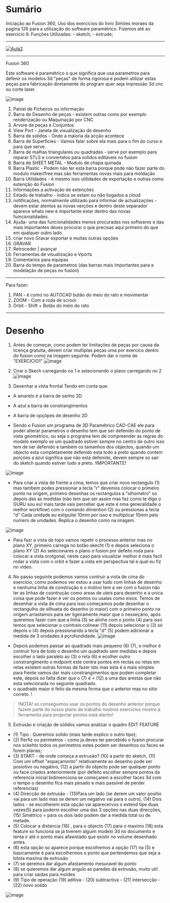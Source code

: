 # Sumário

Iniciação ao Fusion 360, Uso dos exercicios do livro Simões moraes da pagina 126 para a utilização do software paramétrico. Fizemos até ao exercicio 9.
Funções Utilizadas: - sketch; - extrude;

--------------------------

[![Aula2](https://user-images.githubusercontent.com/17902658/196556621-5b274900-4ff4-4bbf-a2d5-80456d6c3683.png)](https://www.youtube.com/watch?v=iyjRYjhyIkw)

----------------------------

Fusion 360

Este software é paramétrico o que significa que usa parametros para defenir os modelos 3d "peças" de forma rigorosa 
e podem utilizar estas peças para fabricação diretamente do program quer seja impressão 3d cnc ou corte laser.

![image](https://user-images.githubusercontent.com/17902658/196098636-dfe5d462-300f-4e40-87d3-fc3230eac8bb.png)

1. Painel de Ficheiros ou informação
2. Barra de Desenho de peças - existem outras como por exemplo renderização ou Maquinação por CNC
3. Arvore de peças e Conjuntos
4. View Port - Janela de visualização de desenho
5. Barra de solidos - Onde a maioria da acção acontece
6. Barra de Superficies - Vamos falar sobre ela mais para o fim do curso e para que serve.
7. Barra de malhas triangulares ou quadradas - serve por exemplo para reparar STLS e convertelos para solidos editaveis no fusion
8. Barra de SHEET METAL - Modulo de chapa quinada
9. Barra Plastic - Podem não ter esta barra porque pode não fazer parte do modulo maker/free mas são ferramentas novas mais para moldação
10. Barra Utilidades - é mesmo isso utilidades de exportação e outras como extenção do Fusion
11. Informações a activação de extenções
12. Estado de trabalho - indica se estam ou não liogados a cloud
13. notificações, normalmente utilizado para informar de actualizações - devem estar atentos as novas verções e dentro deste separador aparece whats new é importante estar dentro das novas fuincionalidades.
14. Ajuda- uma das funcionalidades menos procuradas nos softwares e das mais importantes deves procurar o que precisas aqui primeiro do que em qualquer outro lado.
15. criar novo Gravar exportar e muitas outras opções
16. GRAVAR
17. Retroceder | avançar
18. Ferramentas de visualização e Vports
19. Comentarios para equipas
20. Barra do tempo de parametros (das barras mais importantes para a modelação de peças no fusion)

______________________________

Para fazer:

1. PAN - é como no AUTOCAD butão do meio do rato e movimentar
2. ZOOM - Com a roda de scrool
3. Orbit - Shift + Botão do meio do rato

_____________________________

# Desenho

1. Antes de começar, como podem ter limitações de peças por causa da licença gratuita, devem criar multiplas peças uma por exercico dentro do fusion
como na imagem seguinte. Podem dar o nome de "EXERCICIO1"
![image](https://user-images.githubusercontent.com/17902658/196100727-06eebdf6-c148-4dab-bfba-9386ea9cadc5.png)

2. Cirar o Skech carregando no 1 e selecionando o plano carregando no 2
![image](https://user-images.githubusercontent.com/17902658/196105675-84051fd1-80be-498c-90ed-7100a1016aab.png)

3. Desenhar a vista frontal Tendo em conta que:
  - A amarelo é a barra de senho 2D
  - A azul a barra de constrangimentos
  - A barra de opçõpes de desenho 2D
  
- Sendo o Fusion um programa de 3D Paramétrico CAD-CAE ele para poder alterar parametros o desenho tem que ser defenido do ponto de vista geométrico, ou  seja o programa tem de compreender as regras do modelo exemplo se um quadrado estiver sempre no centro de outro isso tem de ser defenido e também os tamanhos dos objectos, quando um objecto esta completamente defenido esta todo a preto quando contem porções a azul significa que não esta defenido, devem sempre so sair do sketch quando estiver tudo a preto. !IMPORTANTE!

![image](https://user-images.githubusercontent.com/17902658/196103973-39fa39a6-940c-45f0-9b4e-69b70269aafa.png)

- Para criar a vista de frente a cima, temos que criar novo rectangulo (1) mas tambem podes pressionar a tecla "r" devemos colocar o primeiro ponto na origem, primeiro desenhas os rectangulos a "olhometro" so depois das as medidas (não tem que ser assim mas faz como te digo o GURU sou eu! mais tarde vais perceber que este é nma generalidade o melhor workflow) com o comando dimention (2) ou pressionas a tecla "d"
Cada unidade eu estipuilei 10mm por isso e multiplicar 10mm pelo numero de unidades.
Replica o desenho como na imagem.

![image](https://user-images.githubusercontent.com/17902658/196561370-2dc7f2b7-a863-42a5-95e3-5309cb0a4c86.png)

- Para fazr a vista de topo vamos repetir o processo anterior mas no plano XY, primeiro carrega no botão skecht (1) e depois seleciona o plano XY (2)
Ao selecionares o plano o fusion por defeito roda para colocar a vista orotgonal, neste caso para visualizar melhor é mais facil rodar a vista com o orbit e fazer a vista em perspectiva tal e qual eu fiz no video.

4. No passo seguinte podemos vamos contruir a vista de cima do exercicio, como podemos ver estou a usar tudo com linhas de desenho e nenhuma linha de construção e o motivo tem a ver com o fusion não ler as linhas de cosntrução como areas de uteis para desenho e a unica coisa que pode fazer é ver os pontos ou usalas como eixos.
Temos de desenhar a vista de cima para isso começamos pode desenhar o rectangulho de silhueta do desenho (o maior) com o primeiro ponto na origem arrastamos para ser ligeiramente maior que o nesseçário, após queremos fazer com que a linha (3) se alinhe com o ponto (4) para isso temos que selecionar o cointrain colinear (11) depois selecionar o (3) só depois o (4) depois pressionando a tecla "d" (5) podem adicionar a medida de 3 unidades á pçrofundidade.
![image](https://user-images.githubusercontent.com/17902658/196636009-6ae7b066-0663-40f9-837d-b4f628e6b18d.png)
 - Depois podemos passar ao  quadrado mais pequeno (6) (7), o melhor é contruir fora de todo o desenho um quadrado sem medidas e depois escolher o lado paralelo ao (3)  o reta (6) e ecolher outro constrangimento o midpoint este centra pontos em rectas ou retas em retas existem outras formas de fazer isto mas esta é a mais simples para frente vamos dar mais constrangimentos que podem completar este, depois so falta dizer que o (7) é = (12) a uma das arestas que não esta selecionada no seguinte quadrado.
 - o quadrado maior é feito da mesma forma que o anterior mas no sitio correto. !
 > !NOTA! so conseguimos usar os pontos do desenho anterior porque fazem parte do nosso plano de trabalho noutros exercicios mostro a ferramenta para projectar pontos está atento!
5. Extrusão e criação de sólidos vamos analizar o quadro EDIT FEATURE
 - (1) Tipo  : Queremos solido (mais tarde explico o outro tipo);
 - (2) Perfiz ou perimetros - como ja deves ter percebido o fusion procurar nos sckehts todos os perimetros estes podem ser desenhos ou faces se forem planas;
 - (3) START - de onde começa a extrusão? (10) a partir do sketch, (11) Com um offset "espaçamento" relativamente ao desenho pode ser posiotivo ou negativo, (12) a partir do objecto pode ser qualquer ponto ou face criados anteriormente (por defeito escolher sempre pontos da referencia inicial bidimenciona se começarem a escolher faces 3d com o tempo o desenho fica mais pesado e mais passivel de perder referencias)
 - (4) Direcção de extrusão - (13)Para um lado (se derem um valor positio vai para um lado mas se derem um negativo vai para o outro), (14) Dois lados - se escolherem esta opção vai aparecervos o extend tipe duas vezes(5) para poderm escolher uma das 3 opções nas duas direcções, (15) Simétrico = para os dois lado podem dar a medida total ou de metade. 
 - (5) Colocar a distancia (16) , para o objecto (17) para o maximo (18) esta feature so funciona se ja tiverem alguim modelo 3d no documento e tenta ir até o ponto mais afawstado que existir no volume desenhado antes.
 - (6) esta opção so aparece porque escolhemos a opção (17) na (5) e basicamente é para escolhermos o ponto que pertendemos que seja a bitola maxima de extrusão
 - (7) se qeremos dar algum afastamento mesuravel do ponto
 - (8) se quieremos dar algum angulo as paredes da extrusão, muito util para criar saidas para moldes
 - (9) Tipo de operação (19) aditiva - (20) subtractiva - (21) Intersecção - (22) novo solido
 
![image](https://user-images.githubusercontent.com/17902658/196642936-14f9bd26-77c5-4997-bf94-914bdb01d9fc.png)


